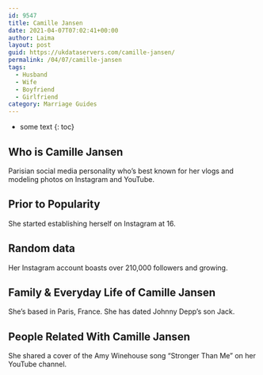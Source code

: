 ```yaml
---
id: 9547
title: Camille Jansen
date: 2021-04-07T07:02:41+00:00
author: Laima
layout: post
guid: https://ukdataservers.com/camille-jansen/
permalink: /04/07/camille-jansen
tags:
  - Husband
  - Wife
  - Boyfriend
  - Girlfriend
category: Marriage Guides
---
```


* some text
{: toc}


## Who is Camille Jansen
                  
                  
                  
Parisian social media personality who&#8217;s best known for her vlogs and modeling photos on Instagram and YouTube.
                  
              
            
              
            
                
                
                
## Prior to Popularity
                  
                  
                  
She started establishing herself on Instagram at 16.
                  
              
            
              
            
                
                
                
## Random data
                  
                  
                  
Her Instagram account boasts over 210,000 followers and growing.
                  
              
            
              
            
                
                
                
## Family & Everyday Life of Camille Jansen
                  
                  
                  
She&#8217;s based in Paris, France. She has dated Johnny Depp&#8217;s son Jack.
                  
              
            
              
            
                
                
                
## People Related With Camille Jansen
                  
                  
                  
She shared a cover of the Amy Winehouse song &#8220;Stronger Than Me&#8221; on her YouTube channel.
                  
              
            
              
            
                
              
            
              
              
            
            
              
            
          
          
          